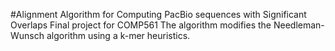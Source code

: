 #Alignment Algorithm for Computing PacBio sequences with Significant Overlaps
Final project for COMP561
The algorithm modifies the Needleman-Wunsch algorithm using a k-mer heuristics.
